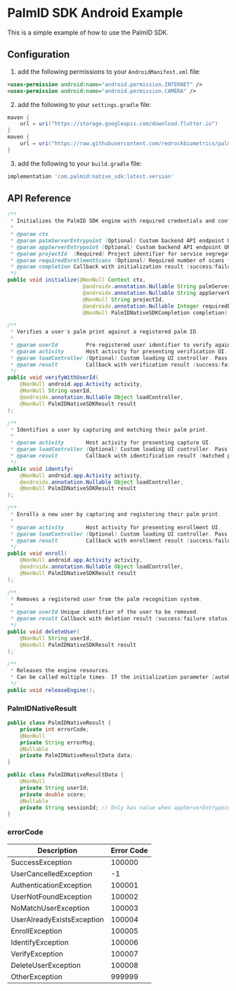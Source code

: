 # PalmID SDK Android Example

This is a simple example of how to use the PalmID SDK.

## Configuration

1. add the following permissions to your `AndroidManifest.xml` file:

```xml
<uses-permission android:name="android.permission.INTERNET" />
<uses-permission android:name="android.permission.CAMERA" />
```

2. add the following to your `settings.gradle` file:

```gradle
maven {
    url = uri("https://storage.googleapis.com/download.flutter.io")
}
maven {
    url = uri("https://raw.githubusercontent.com/redrockbiometrics/palmid-sdk-android-repo/master")
}
```

3. add the following to your `build.gradle` file:

```gradle
implementation 'com.palmid:native_sdk:latest.version'
```


## API Reference

```java
/**
 * Initializes the PalmID SDK engine with required credentials and configuration.
 *
 * @param ctx
 * @param palmServerEntrypoint (Optional) Custom backend API endpoint URL. Pass null to use tdefault endpoint.
 * @param appServerEntrypoint (Optional) Custom backend API endpoint URL. Pass null to use tdefault endpoint.
 * @param projectId  (Required) Project identifier for service segregation. Must not be null.
 * @param requiredEnrollmentScans (Optional) Required number of scans for enrollment. Pass nuif not required.
 * @param completion Callback with initialization result (success/failure).
 */
public void initialize(@NonNull Context ctx,
                        @androidx.annotation.Nullable String palmServerEntrypoint,
                        @androidx.annotation.Nullable String appServerEntrypoint,
                        @NonNull String projectId,
                        @androidx.annotation.Nullable Integer requiredEnrollmentScans,
                        @NonNull PalmIDNativeSDKCompletion completion)

/**
 * Verifies a user's palm print against a registered palm ID.
 *
 * @param userId         Pre-registered user identifier to verify against.
 * @param activity       Host activity for presenting verification UI.
 * @param loadController (Optional) Custom loading UI controller. Pass null for default UI.
 * @param result         Callback with verification result (success/failure and metadata).
 */
public void verifyWithUserId(
    @NonNull android.app.Activity activity,
    @NonNull String userId,
    @androidx.annotation.Nullable Object loadController,
    @NonNull PalmIDNativeSDKResult result
);

/**
 * Identifies a user by capturing and matching their palm print.
 *
 * @param activity       Host activity for presenting capture UI.
 * @param loadController (Optional) Custom loading UI controller. Pass null for default UI.
 * @param result         Callback with identification result (matched palm ID or error).
 */
public void identify(
    @NonNull android.app.Activity activity,
    @androidx.annotation.Nullable Object loadController,
    @NonNull PalmIDNativeSDKResult result
);

/**
 * Enrolls a new user by capturing and registering their palm print.
 *
 * @param activity       Host activity for presenting enrollment UI.
 * @param loadController (Optional) Custom loading UI controller. Pass null for default UI.
 * @param result         Callback with enrollment result (success/failure status).
 */
public void enroll(
    @NonNull android.app.Activity activity,
    @androidx.annotation.Nullable Object loadController,
    @NonNull PalmIDNativeSDKResult result
);

/**
 * Removes a registered user from the palm recognition system.
 *
 * @param userId Unique identifier of the user to be removed.
 * @param result Callback with deletion result (success/failure status).
 */
public void deleteUser(
    @NonNull String userId,
    @NonNull PalmIDNativeSDKResult result
);

/**
 * Releases the engine resources.
 * Can be called multiple times. If the initialization parameter [autoReleaseEngine] is true, this method does not need to be called.
 */
public void releaseEngine();
```


### PalmIDNativeResult

```java
public class PalmIDNativeResult {
    private int errorCode;
    @NonNull
    private String errorMsg;
    @Nullable
    private PalmIDNativeResultData data;
}

public class PalmIDNativeResultData {
    @NonNull
    private String userId;
    private double score;
    @Nullable
    private String sessionId; // Only has value when appServerEntrypoint is specified during initialization
}
```

### errorCode

| Description | Error Code |
|------------|-------------|
| SuccessException          | 100000  |
| UserCancelledException    | -1      |
| AuthenticationException   | 100001  |
| UserNotFoundException     | 100002  |
| NoMatchUserException      | 100003  |
| UserAlreadyExistsException| 100004  |
| EnrollException           | 100005  |
| IdentifyException         | 100006  |
| VerifyException           | 100007  |
| DeleteUserException       | 100008  |
| OtherException            | 999999  |